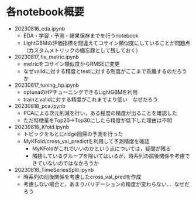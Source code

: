 # 各notebook概要
- 20230816_eda.ipynb
    - EDA・学習・予測・結果保存までを行うnotebook
    - LightGBMの評価指標を間違えてコサイン類似度にしていることが問題点（カスタムメトリックの備忘録として残しておく）
- 20230817_fix_metric.ipynb
    - metricをコサイン類似度からRMSEに変更
    - なぜvalidに対する精度とtestに対する制度がここまで乖離するのだろうか
- 20230817_tuning_hp.ipynb
    - optunaのHPチューニングできるLightGBMを利用
    - trainとvalidに対する精度がこれまでより低い　なぜだろう
- 20230818_pca.ipynb
    - PCAによる次元削減を行い，ある程度の精度が出ることを確認した
    - ただ特徴量をTop20->Top30にしたら精度が低下した理由は不明
- 20230818_Kfold.ipynb
    - トピックをもとにridge回帰の予測を行った
    - MyKFold/cross_val_predictを利用して予測精度を確認
        - MyKFoldがこれでいいのかという点については，疑問が残る
        - 隣接しているグループを除いてはいるが，時系列の前後関係を考慮できていないのではなかろうか
- 20230818_TimeSeriesSplit.ipynb
    - 時系列の前後関係を考慮したcross_val_predを作成
    - 考慮しない場合と，あまりバリデーションの精度が変わらない．．なぜだろう
 